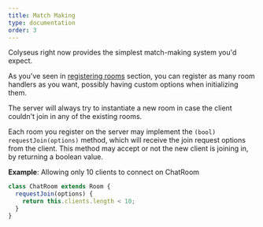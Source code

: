 ```yaml
---
title: Match Making
type: documentation
order: 3
---
```


Colyseus right now provides the simplest match-making system you'd expect.

As you've seen in [registering rooms](registering-rooms) section, you can
register as many room handlers as you want, possibly having custom options when
initializing them.

The server will always try to instantiate a new room in case the client couldn't
join in any of the existing rooms.

Each room you register on the server may implement the `(bool) requestJoin(options)`
method, which will receive the join request options from the client. This method
may accept or not the new client is joining in, by returning a boolean value.

**Example**: Allowing only 10 clients to connect on ChatRoom

```javascript
class ChatRoom extends Room {
  requestJoin(options) {
    return this.clients.length < 10;
  }
}
```
